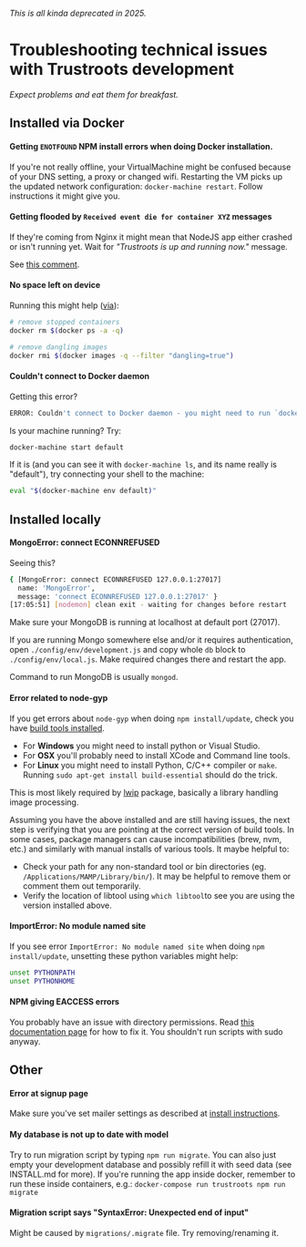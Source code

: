 _This is all kinda deprecated in 2025._

# Troubleshooting technical issues with Trustroots development

_Expect problems and eat them for breakfast._

## Installed via Docker

#### Getting `ENOTFOUND` NPM install errors when doing Docker installation.

If you're not really offline, your VirtualMachine might be confused because of your DNS setting, a proxy or changed wifi. Restarting the VM picks up the updated network configuration: `docker-machine restart`. Follow instructions it might give you.

#### Getting flooded by `Received event die for container XYZ` messages

If they're coming from Nginx it might mean that NodeJS app either crashed or isn't running yet. Wait for _"Trustroots is up and running now."_ message.

See [this comment](https://github.com/jwilder/nginx-proxy/issues/122#issuecomment-185612265).

#### No space left on device

Running this might help ([via](https://github.com/docker/docker/issues/10613#issuecomment-188139492)):

```bash
# remove stopped containers
docker rm $(docker ps -a -q)

# remove dangling images
docker rmi $(docker images -q --filter "dangling=true")
```

#### Couldn't connect to Docker daemon

Getting this error?

```bash
ERROR: Couldn't connect to Docker daemon - you might need to run `docker-machine start default`.
```

Is your machine running? Try:

```bash
docker-machine start default
```

If it is (and you can see it with `docker-machine ls`, and its name really is "default"), try connecting your shell to the machine:

```bash
eval "$(docker-machine env default)"
```

## Installed locally

#### MongoError: connect ECONNREFUSED

Seeing this?

```bash
{ [MongoError: connect ECONNREFUSED 127.0.0.1:27017]
  name: 'MongoError',
  message: 'connect ECONNREFUSED 127.0.0.1:27017' }
[17:05:51] [nodemon] clean exit - waiting for changes before restart
```

Make sure your MongoDB is running at localhost at default port (27017).

If you are running Mongo somewhere else and/or it requires authentication, open `./config/env/development.js` and copy whole `db` block to `./config/env/local.js`. Make required changes there and restart the app.

Command to run MongoDB is usually `mongod`.

#### Error related to node-gyp

If you get errors about `node-gyp` when doing `npm install/update`, check you have [build tools installed](https://github.com/TooTallNate/node-gyp#installation).

- For **Windows** you might need to install python or Visual Studio.
- For **OSX** you'll probably need to install XCode and Command line tools.
- For **Linux** you might need to install Python, C/C++ compiler or `make`. Running `sudo apt-get install build-essential` should do the trick.

This is most likely required by [lwip](https://github.com/EyalAr/lwip) package, basically a library handling image processing.

Assuming you have the above installed and are still having issues, the next step is verifying that you are pointing at the correct version of build tools. In some cases, package managers can cause incompatibilities (brew, nvm, etc.) and similarly with manual installs of various tools. It maybe helpful to:

- Check your path for any non-standard tool or bin directories (eg. `/Applications/MAMP/Library/bin/`). It may be helpful to remove them or comment them out temporarily.
- Verify the location of libtool using `which libtool`to see you are using the version installed above.

#### ImportError: No module named site

If you see error `ImportError: No module named site` when doing `npm install/update`, unsetting these python variables might help:

```bash
unset PYTHONPATH
unset PYTHONHOME
```

#### NPM giving EACCESS errors

You probably have an issue with directory permissions. Read [this documentation page](https://docs.npmjs.com/getting-started/fixing-npm-permissions) for how to fix it.
You shouldn't run scripts with sudo anyway.

## Other

#### Error at signup page

Make sure you've set mailer settings as described at [install instructions](https://github.com/Trustroots/trustroots/#installation).

#### My database is not up to date with model

Try to run migration script by typing `npm run migrate`. You can also just empty your development database and possibly refill it with seed data (see INSTALL.md for more).
If you're running the app inside docker, remember to run these inside containers, e.g.: `docker-compose run trustroots npm run migrate`

#### Migration script says "SyntaxError: Unexpected end of input"

Might be caused by `migrations/.migrate` file. Try removing/renaming it.
